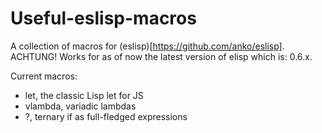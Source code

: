# Useful-eslisp-macros
A collection of macros for (eslisp)[https://github.com/anko/eslisp].
ACHTUNG! Works for as of now the latest version of elisp which is: 0.6.x.

Current macros:
* let, the classic Lisp let for JS
* vlambda, variadic lambdas
* ?, ternary if as full-fledged expressions
